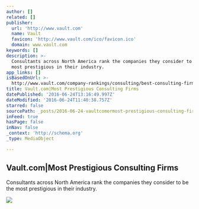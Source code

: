```yaml
---
author: []
related: []
publisher:
  url: 'http://www.vault.com'
  name: Vault
  favicon: 'http://www.vault.com/ico/favicon.ico'
  domain: www.vault.com
keywords: []
description: >-
  Consultants across North America rank the companies they consider to be the
  most prestigious in their industry.
app_links: []
isBasedOnUrl: >-
  http://www.vault.com/company-rankings/consulting/best-consulting-firms-prestige/
title: Vault.com|Most Prestigious Consulting Firms
datePublished: '2016-06-24T13:16:49.997Z'
dateModified: '2016-06-24T11:40:38.757Z'
starred: false
sourcePath: _posts/2016-06-24-vaultcomormost-prestigious-consulting-firms.md
inFeed: true
hasPage: false
inNav: false
_context: 'http://schema.org'
_type: MediaObject

---
```

<article style=""><h1>Vault.com|Most Prestigious Consulting Firms</h1><p>Consultants across North America rank the companies they consider to be the most prestigious in their industry.</p><img src="http://www.vault.com/media/9442213/Vault_Seal_2013_H.jpg" /></article>